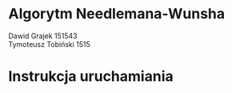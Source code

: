 Algorytm Needlemana-Wunsha
======
Dawid Grajek 151543 <br>
Tymoteusz Tobiński 1515

# Instrukcja uruchamiania
